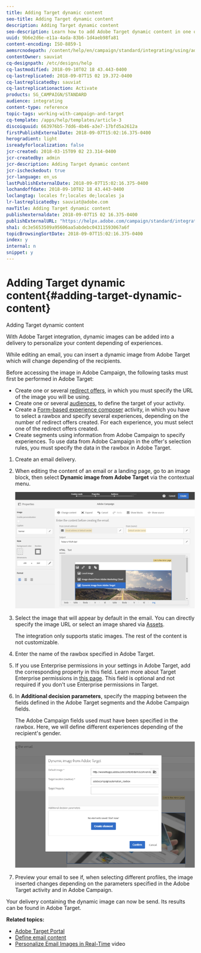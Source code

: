 ```yaml
---
title: Adding Target dynamic content
seo-title: Adding Target dynamic content
description: Adding Target dynamic content
seo-description: Learn how to add Adobe Target dynamic content in one of your Adobe Campaign delivery.
uuid: 9b6e2d6e-e11a-4ada-83b6-1d4aeb98fa81
content-encoding: ISO-8859-1
aemsrcnodepath: /content/help/en/campaign/standard/integrating/using/adding-target-dynamic-content
contentOwner: sauviat
cq-designpath: /etc/designs/help
cq-lastmodified: 2018-09-10T02 18 43.443-0400
cq-lastreplicated: 2018-09-07T15 02 19.372-0400
cq-lastreplicatedby: sauviat
cq-lastreplicationaction: Activate
products: SG_CAMPAIGN/STANDARD
audience: integrating
content-type: reference
topic-tags: working-with-campaign-and-target
cq-template: /apps/help/templates/article-3
discoiquuid: 663976b5-7dd6-4b46-a3e7-17bfd5a2612a
firstPublishExternalDate: 2018-09-07T15:02:16.375-0400
herogradient: light
isreadyforlocalization: false
jcr-created: 2018-03-15T09 02 23.314-0400
jcr-createdby: admin
jcr-description: Adding Target dynamic content
jcr-ischeckedout: true
jcr-language: en_us
lastPublishExternalDate: 2018-09-07T15:02:16.375-0400
lochandoffdate: 2018-09-10T02 18 43.443-0400
loclangtag: locales fr;locales de;locales ja
lr-lastreplicatedby: sauviat@adobe.com
navTitle: Adding Target dynamic content
publishexternaldate: 2018-09-07T15 02 16.375-0400
publishExternalURL: "https://helpx.adobe.com/campaign/standard/integrating/using/adding-target-dynamic-content.html"
sha1: dc3e5653509a95606aa5abdebc04311593067a6f
topicBrowsingSortDate: 2018-09-07T15:02:16.375-0400
index: y
internal: n
snippet: y
---
```


# Adding Target dynamic content{#adding-target-dynamic-content}

Adding Target dynamic content

With Adobe Target integration, dynamic images can be added into a delivery to personalize your content depending of experiences.

While editing an email, you can insert a dynamic image from Adobe Target which will change depending of the recipients.

Before accessing the image in Adobe Campaign, the following tasks must first be performed in Adobe Target:

* Create one or several [redirect offers](https://marketing.adobe.com/resources/help/en_US/tnt/help/t_Creating_a_Redirect_Offer.html), in which you must specify the URL of the image you will be using.
* Create one or several [audiences](https://marketing.adobe.com/resources/help/en_US/target/ov/c_about_segments.html), to define the target of your activity.
* Create a [Form-based experience composer](https://marketing.adobe.com/resources/help/en_US/target/target/t_form_experience_composer.html) activity, in which you have to select a rawbox and specify several experiences, depending on the number of redirect offers created. For each experience, you must select one of the redirect offers created.
* Create segments using information from Adobe Campaign to specify experiences. To use data from Adobe Campaign in the offer's selection rules, you must specify the data in the rawbox in Adobe Target.

1. Create an email delivery.
1. When editing the content of an email or a landing page, go to an image block, then select **Dynamic image from Adobe Target** via the contextual menu.

   ![](assets/tar_insert_dynamic_image.png)

1. Select the image that will appear by default in the email. You can directly specify the image URL or select an image shared via [Assets](../../integrating/using/working-with-campaign-and-assets-core-service.md).

   The integration only supports static images. The rest of the content is not customizable.

1. Enter the name of the rawbox specified in Adobe Target.
1. If you use Enterprise permissions in your settings in Adobe Target, add the corresponding property in this field. Learn more about Target Enterprise permissions in [this page](https://marketing.adobe.com/resources/help/en_US/target/target/properties-overview.html). This field is optional and not required if you don't use Enterprise permissions in Target.
1. In **Additional decision parameters**, specify the mapping between the fields defined in the Adobe Target segments and the Adobe Campaign fields.

   The Adobe Campaign fields used must have been specified in the rawbox. Here, we will define different experiences depending of the recipient's gender.

   ![](assets/tar_additional_decisionning_parameters.png)

1. Preview your email to see if, when selecting different profiles, the image inserted changes depending on the parameters specified in the Adobe Target activity and in Adobe Campaign.

Your delivery containing the dynamic image can now be send. Its results can be found in Adobe Target.

**Related topics:**

* [Adobe Target Portal](https://marketing.adobe.com/resources/help/en_US/target/a4t/c_campaign_and_target.html)
* [Define email content](../../designing/using/example--email-personalization.md)
* [Personalize Email Images in Real-Time](https://helpx.adobe.com/marketing-cloud/how-to/email-marketing.html) video

